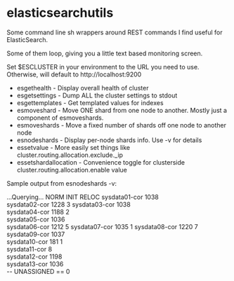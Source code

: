# elasticsearchutils

Some command line sh wrappers around REST commands I find useful for ElasticSearch.

Some of them loop, giving you a little text based monitoring screen.

Set $ESCLUSTER in your environment to the URL you need to use.
Otherwise, will default to http://localhost:9200

* esgethealth - Display overall health of cluster
* esgetsettings - Dump ALL the cluster settings to stdout
* esgettemplates - Get templated values for indexes
* esmoveshard - Move ONE shard from one node to another. Mostly just a component of esmoveshards.
* esmoveshards - Move a fixed number of shards off one node to another node
* esnodeshards - Display per-node shards info. Use -v for details
* essetvalue - More easily set things like cluster.routing.allocation.exclude._ip 
* essetshardallocation - Convenience toggle for clusterside cluster.routing.allocation.enable value


Sample output from esnodeshards -v:

...Querying...        NORM  INIT RELOC
       sysdata01-cor  1038            
       sysdata02-cor  1228           3
       sysdata03-cor  1038            
       sysdata04-cor  1188     2     
       sysdata05-cor  1036            
       sysdata06-cor  1212           5
       sysdata07-cor  1035           1
       sysdata08-cor  1220           7
       sysdata09-cor  1037            
       sysdata10-cor   181     1      
       sysdata11-cor     8            
       sysdata12-cor  1198            
       sysdata13-cor  1036            
-- UNASSIGNED == 0

